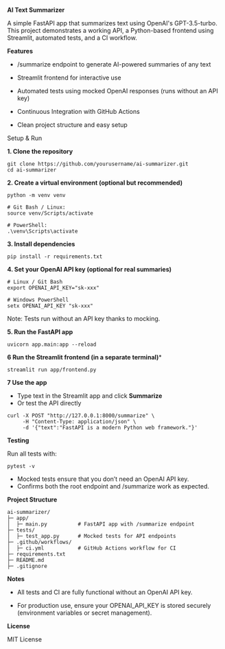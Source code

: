**AI Text Summarizer**

A simple FastAPI app that summarizes text using OpenAI's GPT-3.5-turbo.
This project demonstrates a working API, a Python-based frontend using Streamlit, automated tests, and a CI workflow.

**Features**

- /summarize endpoint to generate AI-powered summaries of any text

- Streamlit frontend for interactive use

- Automated tests using mocked OpenAI responses (runs without an API key)

- Continuous Integration with GitHub Actions

- Clean project structure and easy setup

Setup & Run

**1. Clone the repository**

```
git clone https://github.com/yourusername/ai-summarizer.git
cd ai-summarizer
``````


**2. Create a virtual environment (optional but recommended)**
``````
python -m venv venv

# Git Bash / Linux:
source venv/Scripts/activate

# PowerShell:
.\venv\Scripts\activate
``````


**3. Install dependencies**
``````
pip install -r requirements.txt
``````

**4. Set your OpenAI API key (optional for real summaries)**
``````
# Linux / Git Bash
export OPENAI_API_KEY="sk-xxx"

# Windows PowerShell
setx OPENAI_API_KEY "sk-xxx"
``````

Note: Tests run without an API key thanks to mocking.

**5. Run the FastAPI app**
``````
uvicorn app.main:app --reload
``````
**6 Run the Streamlit frontend (in a separate terminal)***
```
streamlit run app/frontend.py
```

**7 Use the app**
- Type text in the Streamlit app and click **Summarize**
- Or test the API directly
``````
curl -X POST "http://127.0.0.1:8000/summarize" \
     -H "Content-Type: application/json" \
     -d '{"text":"FastAPI is a modern Python web framework."}'
``````
**Testing**

Run all tests with:
``````
pytest -v
``````

- Mocked tests ensure that you don’t need an OpenAI API key.
- Confirms both the root endpoint and /summarize work as expected.

**Project Structure**
```text
ai-summarizer/
├─ app/
│  ├─ main.py          # FastAPI app with /summarize endpoint
├─ tests/
│  ├─ test_app.py      # Mocked tests for API endpoints
├─ .github/workflows/
│  ├─ ci.yml           # GitHub Actions workflow for CI
├─ requirements.txt
├─ README.md
├─ .gitignore
``````

**Notes**

- All tests and CI are fully functional without an OpenAI API key.

- For production use, ensure your OPENAI_API_KEY is stored securely (environment variables or secret management).

**License**

MIT License